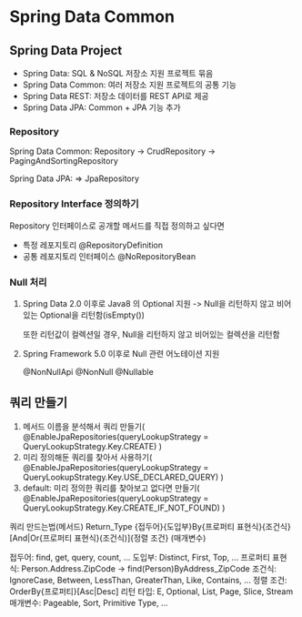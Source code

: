 # Spring Data Common

## Spring Data Project

- Spring Data: SQL & NoSQL 저장소 지원 프로젝트 묶음
- Spring Data Common: 여러 저장소 지원 프로젝트의 공통 기능
- Spring Data REST: 저장소 데이터를 REST API로 제공
- Spring Data JPA: Common + JPA 기능 추가

### Repository
Spring Data Common:
Repository -> CrudRepository -> PagingAndSortingRepository

Spring Data JPA: 
=> JpaRepository

### Repository Interface 정의하기
Repository 인터페이스로 공개할 메서드를 직접 정의하고 싶다면

- 특정 레포지토리 @RepositoryDefinition
- 공통 레포지토리 인터페이스 @NoRepositoryBean

### Null 처리
1. Spring Data 2.0 이후로 Java8 의 Optional 지원
-> Null을 리턴하지 않고 비어있는 Optional을 리턴함(isEmpty())

    또한 리턴값이 컬렉션일 경우, Null을 리턴하지 않고 비어있는 컬렉션을 리턴함

2. Spring Framework 5.0 이후로 Null 관련 어노테이션 지원
    
    @NonNullApi
    @NonNull
    @Nullable
    
## 쿼리 만들기
1. 메서드 이름을 분석해서 쿼리 만들기( @EnableJpaRepositories(queryLookupStrategy = QueryLookupStrategy.Key.CREATE) )
2. 미리 정의해둔 쿼리를 찾아서 사용하기( @EnableJpaRepositories(queryLookupStrategy = QueryLookupStrategy.Key.USE_DECLARED_QUERY) )
3. default: 미리 정의한 쿼리를 찾아보고 없다면 만들기( @EnableJpaRepositories(queryLookupStrategy = QueryLookupStrategy.Key.CREATE_IF_NOT_FOUND) )

쿼리 만드는법(메서드)
Return_Type {접두어}{도입부}By{프로퍼티 표현식}{조건식}[And|Or{프로퍼티 표현식}(조건식)]{정렬 조건} (매개변수)

접두어: find, get, query, count, ...
도입부: Distinct, First, Top, ...
프로퍼티 표현식: Person.Address.ZipCode -> find(Person)ByAddress_ZipCode
조건식: IgnoreCase, Between, LessThan, GreaterThan, Like, Contains, ...
정렬 조건: OrderBy{프로퍼티}[Asc|Desc]
리턴 타입: E, Optional<E>, List<E>, Page<E>, Slice<E>, Stream<E>
매개변수: Pageable, Sort, Primitive Type, ... 

